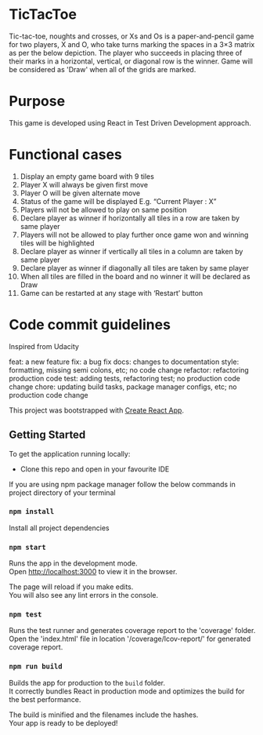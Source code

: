 # TicTacToe

Tic-tac-toe, noughts and crosses, or Xs and Os is a paper-and-pencil game for two players, X and O, who take turns marking the spaces in a 3×3 matrix as per the below depiction. The player who succeeds in placing three of their marks in a horizontal, vertical, or diagonal row is the winner. Game will be considered as 'Draw' when all of the grids are marked.

# Purpose

This game is developed using React in Test Driven Development approach.

# Functional cases

1)	Display an empty game board with 9 tiles
2)	Player X will always be given first move
3)	Player O will be given alternate move
4)	Status of the game will be displayed E.g. “Current Player : X”
5)	Players will not be allowed to play on same position
6)	Declare player as winner if horizontally all tiles in a row are taken by same player
7)	Players will not be allowed to play further once game won and winning tiles will be highlighted
8)	Declare player as winner if vertically all tiles in a column are taken by same player
9)	Declare player as winner if diagonally all tiles are taken by same player 
10)	When all tiles are filled in the board and no winner it will be declared as Draw
11)	Game can be restarted at any stage with ‘Restart’ button


# Code commit guidelines

Inspired from Udacity

feat: a new feature
fix: a bug fix
docs: changes to documentation
style: formatting, missing semi colons, etc; no code change
refactor: refactoring production code
test: adding tests, refactoring test; no production code change
chore: updating build tasks, package manager configs, etc; no production code change

This project was bootstrapped with [Create React App](https://github.com/facebook/create-react-app).

## Getting Started

To get the application running locally:

-   Clone this repo and open in your favourite IDE

If you are using npm package manager follow the below commands in project directory of your terminal

### `npm install`

Install all project dependencies

### `npm start`

Runs the app in the development mode.<br />
Open [http://localhost:3000](http://localhost:3000) to view it in the browser.

The page will reload if you make edits.<br />
You will also see any lint errors in the console.

### `npm test`

Runs the test runner and generates coverage report to the 'coverage' folder.
Open the 'index.html' file in location '/coverage/lcov-report/' for generated coverage report.

### `npm run build`

Builds the app for production to the `build` folder.<br />
It correctly bundles React in production mode and optimizes the build for the best performance.

The build is minified and the filenames include the hashes.<br />
Your app is ready to be deployed!